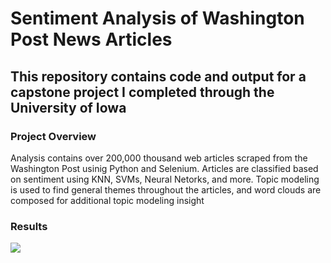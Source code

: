 # Sentiment Analysis of Washington Post News Articles
 
This repository contains code and output for a capstone project I completed through the University of Iowa
---

### Project Overview
Analysis contains over 200,000 thousand web articles scraped from the Washington Post usinig Python and Selenium. Articles are classified based on sentiment using KNN, SVMs, Neural Netorks, and more. Topic modeling is used to find general themes throughout the articles, and word clouds are composed for additional topic modeling insight


### Results

<img src='newing21/Python---Text-Analytics-/blob/master/Total_Tweets_per_Day.jpg'>
